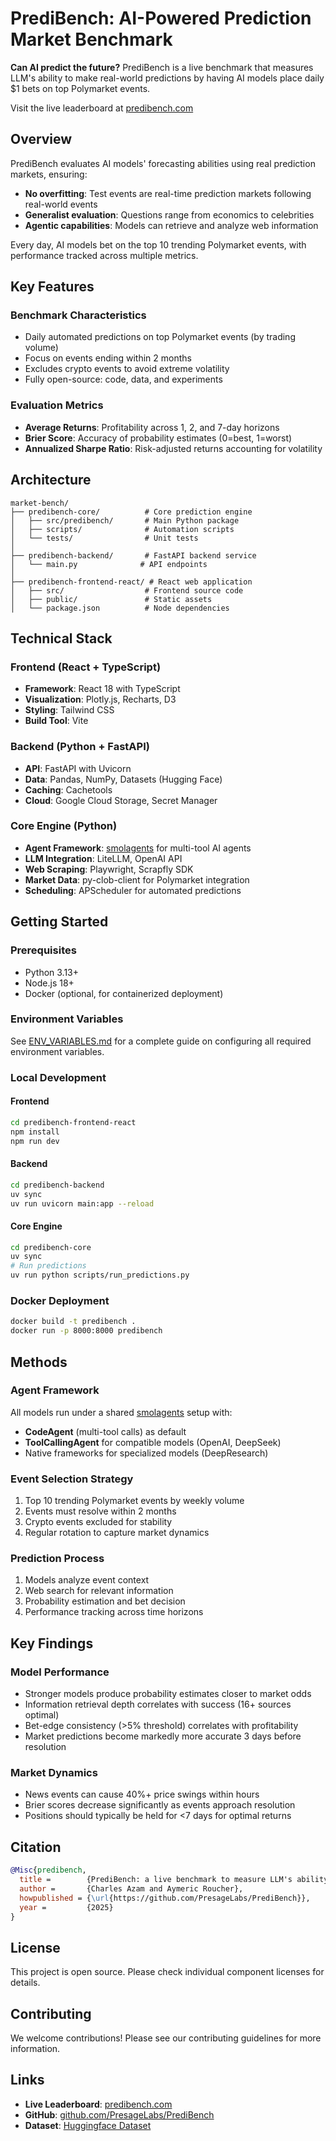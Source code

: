 # PrediBench: AI-Powered Prediction Market Benchmark

**Can AI predict the future?** PrediBench is a live benchmark that measures LLM's ability to make real-world predictions by having AI models place daily $1 bets on top Polymarket events.

Visit the live leaderboard at [predibench.com](https://predibench.com)

## Overview

PrediBench evaluates AI models' forecasting abilities using real prediction markets, ensuring:
- **No overfitting**: Test events are real-time prediction markets following real-world events
- **Generalist evaluation**: Questions range from economics to celebrities
- **Agentic capabilities**: Models can retrieve and analyze web information

Every day, AI models bet on the top 10 trending Polymarket events, with performance tracked across multiple metrics.

## Key Features

### Benchmark Characteristics
- Daily automated predictions on top Polymarket events (by trading volume)
- Focus on events ending within 2 months
- Excludes crypto events to avoid extreme volatility
- Fully open-source: code, data, and experiments


### Evaluation Metrics
- **Average Returns**: Profitability across 1, 2, and 7-day horizons
- **Brier Score**: Accuracy of probability estimates (0=best, 1=worst)
- **Annualized Sharpe Ratio**: Risk-adjusted returns accounting for volatility

## Architecture

```
market-bench/
├── predibench-core/          # Core prediction engine
│   ├── src/predibench/       # Main Python package
│   ├── scripts/              # Automation scripts
│   └── tests/                # Unit tests
│
├── predibench-backend/       # FastAPI backend service
│   └── main.py              # API endpoints
│
├── predibench-frontend-react/ # React web application
│   ├── src/                  # Frontend source code
│   ├── public/               # Static assets
│   └── package.json          # Node dependencies
```

## Technical Stack

### Frontend (React + TypeScript)
- **Framework**: React 18 with TypeScript
- **Visualization**: Plotly.js, Recharts, D3
- **Styling**: Tailwind CSS
- **Build Tool**: Vite

### Backend (Python + FastAPI)
- **API**: FastAPI with Uvicorn
- **Data**: Pandas, NumPy, Datasets (Hugging Face)
- **Caching**: Cachetools
- **Cloud**: Google Cloud Storage, Secret Manager

### Core Engine (Python)
- **Agent Framework**: [smolagents](https://github.com/huggingface/smolagents) for multi-tool AI agents
- **LLM Integration**: LiteLLM, OpenAI API
- **Web Scraping**: Playwright, Scrapfly SDK
- **Market Data**: py-clob-client for Polymarket integration
- **Scheduling**: APScheduler for automated predictions

## Getting Started

### Prerequisites
- Python 3.13+
- Node.js 18+
- Docker (optional, for containerized deployment)

### Environment Variables
See [ENV_VARIABLES.md](ENV_VARIABLES.md) for a complete guide on configuring all required environment variables.

### Local Development

#### Frontend
```bash
cd predibench-frontend-react
npm install
npm run dev
```

#### Backend
```bash
cd predibench-backend
uv sync
uv run uvicorn main:app --reload
```

#### Core Engine
```bash
cd predibench-core
uv sync
# Run predictions
uv run python scripts/run_predictions.py
```

### Docker Deployment
```bash
docker build -t predibench .
docker run -p 8000:8000 predibench
```

## Methods

### Agent Framework
All models run under a shared [smolagents](https://github.com/huggingface/smolagents) setup with:
- **CodeAgent** (multi-tool calls) as default
- **ToolCallingAgent** for compatible models (OpenAI, DeepSeek)
- Native frameworks for specialized models (DeepResearch)

### Event Selection Strategy
1. Top 10 trending Polymarket events by weekly volume
2. Events must resolve within 2 months
3. Crypto events excluded for stability
4. Regular rotation to capture market dynamics

### Prediction Process
1. Models analyze event context
2. Web search for relevant information
3. Probability estimation and bet decision
4. Performance tracking across time horizons

## Key Findings

### Model Performance
- Stronger models produce probability estimates closer to market odds
- Information retrieval depth correlates with success (16+ sources optimal)
- Bet-edge consistency (>5% threshold) correlates with profitability
- Market predictions become markedly more accurate 3 days before resolution

### Market Dynamics
- News events can cause 40%+ price swings within hours
- Brier scores decrease significantly as events approach resolution
- Positions should typically be held for <7 days for optimal returns

## Citation

```bibtex
@Misc{predibench,
  title =        {PrediBench: a live benchmark to measure LLM's ability to predict the future},
  author =       {Charles Azam and Aymeric Roucher},
  howpublished = {\url{https://github.com/PresageLabs/PrediBench}},
  year =         {2025}
}
```

## License

This project is open source. Please check individual component licenses for details.

## Contributing

We welcome contributions! Please see our contributing guidelines for more information.

## Links

- **Live Leaderboard**: [predibench.com](https://predibench.com)
- **GitHub**: [github.com/PresageLabs/PrediBench](https://github.com/PresageLabs/PrediBench)
- **Dataset**: [Huggingface Dataset](https://huggingface.co/datasets/PresageLabs/PrediBench)
